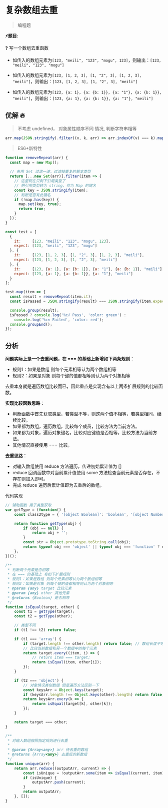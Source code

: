 # 复杂数组去重

> 编程题

**⚡题目**:

❓ 写一个数组去重函数

- 如传入的数组元素为`[123, "meili", "123", "mogu", 123]`，则输出：`[123, "meili", "123", "mogu"]`

- 如传入的数组元素为`[123, [1, 2, 3], [1, "2", 3], [1, 2, 3], "meili"]`，则输出：`[123, [1, 2, 3], [1, "2", 3], "meili"]`

- 如传入的数组元素为`[123, {a: 1}, {a: {b: 1}}, {a: "1"}, {a: {b: 1}}, "meili"]`，则输出：`[123, {a: 1}, {a: {b: 1}}, {a: "1"}, "meili"]`

## 优解 🔥

> 不考虑 undefined， 对象属性顺序不同 情况, 判断字符串相等

```js
arr.map(JSON.stringify).filter((v, k, arr) => arr.indexOf(v) === k).map(JSON.parse)
```

> ES6+新特性

```js
function removeRepeat(arr) {
  const map = new Map();
  
  // 先用 Set 过滤一波，过滤掉重复的基本类型
  return [...new Set(arr)].filter(item => {
    // 这里现在只剩下引用类型了
    // 把引用类型转为 string，作为 Map 的键名
    const key = JSON.stringify(item);
    // 判断是否有此键名
    if (!map.has(key)) {
      map.set(key, true);
      return true;
    }
  });
}

const test = [
  {
    it:     [123, "meili", "123", "mogu", 123],
    expect: [123, "meili", "123", "mogu"]
  }, {
    it:     [123, [1, 2, 3], [1, "2", 3], [1, 2, 3], "meili"],
    expect: [123, [1, 2, 3], [1, "2", 3], "meili"]
  }, {
    it:     [123, {a: 1}, {a: {b: 1}}, {a: "1"}, {a: {b: 1}}, "meili"],
    expect: [123, {a: 1}, {a: {b: 1}}, {a: "1"}, "meili"]
  }
];

test.map(item => {
  const result = removeRepeat(item.it);
  const isPassed = JSON.stringify(result) === JSON.stringify(item.expect);

  console.group(result);
  isPassed ? console.log('%c√ Pass', 'color: green') :
    console.log('%c× Failed', 'color: red');
  console.groupEnd();
});
```

## 分析

**问题实际上是一个去重问题，在 === 的基础上新增如下两条规则**：

- 规则1：如果是数组 则每个元素相等认为两个数组相等
- 规则2：如果是对象 则每个键的值都相等则认为两个对象相等

去重本身就是遍历数组比较而已，因此重点是实现含有以上两条扩展规则的比较函数。

**实现比较函数思路**：

- 判断函数中首先获取类型，若类型不等，则这两个值不相等，若类型相同，继续比较。
- 如果都为数组，遍历数组，比较每个成员，比较方法为当前方法。
- 如果都为对象，遍历对象键名，比较对应键值是否相等，比较方法为当前方法。
- 其他情况直接使用 === 比较。

**去重思路**：

- 对输入数组使用 reduce 方法遍历，传递初始累计值为 []
- reduce 回调函数中对当前累计值使用 some 方法检查当前元素是否存在，不存在则加入即可。
- 完成 reduce 遍历后累计值即为去重后的数组。

代码实现

```js
// 辅助函数 用于类型获取
var getType = (function() {
    const class2type = { '[object Boolean]': 'boolean', '[object Number]': 'number', '[object String]': 'string', '[object Function]': 'function', '[object Array]': 'array', '[object Date]': 'date', '[object RegExp]': 'regexp', '[object Object]': 'object', '[object Error]': 'error', '[object Symbol]': 'symbol' };

    return function getType(obj) {
        if (obj == null) {
            return obj + '';
        }
        const str = Object.prototype.toString.call(obj);
        return typeof obj === 'object' || typeof obj === 'function' ? class2type[str] || 'object' : typeof obj;
    };
})();

/**
 * 判断两个元素是否相等
 * 在 === 的基础上 有如下扩展规则
 * 规则1：如果是数组 则每个元素相等认为两个数组相等
 * 规则2：如果是对象 则每个键的值都相等则认为两个对象相等
 * @param {any} target 比较元素
 * @param {any} other 其他元素
 * @returns {Boolean} 是否相等
 */
function isEqual(target, other) {
    const t1 = getType(target);
    const t2 = getType(other);

    // 类型不同
    if (t1 !== t2) return false;

    if (t1 === 'array') {
        if (target.length !== other.length) return false; // 数组长度不等
        // 比较当前数组和另一个数组中的每个元素
        return target.every((item, i) => {
            // return item === target;
            return isEqual(item, other[i]);
        });
    }

    if (t2 === 'object') {
        // 对象情况类似数组 但是遍历方法区别一下
        const keysArr = Object.keys(target);
        if (keysArr.length !== Object.keys(other).length) return false;
        return keysArr.every(k => {
            return isEqual(target[k], other[k]);
        });
    }

    return target === other;
}

/**
 * 对输入数组按照指定规则进行去重
 *
 * @param {Array<any>} arr 待去重的数组
 * @returns {Array<any>} 去重后的新数组
 */
function unique(arr) {
    return arr.reduce((outputArr, current) => {
        const isUnique = !outputArr.some(item => isEqual(current, item));
        if (isUnique) {
            outputArr.push(current);
        }
        return outputArr;
    }, []);
}
```

